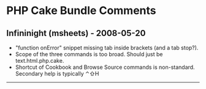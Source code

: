 # PHP Cake Bundle Comments

## Infininight (msheets) - 2008-05-20

* "function onError" snippet missing tab inside brackets (and a tab stop?).
* Scope of the three commands is too broad. Should just be text.html.php.cake.
* Shortcut of Cookbook and Browse Source commands is non-standard. Secondary help is typically ⌃⇧H

---

